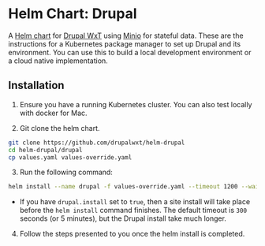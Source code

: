 Helm Chart: Drupal
==================

A [Helm chart](https://helm.sh/) for [Drupal WxT](http://drupalwxt.org/) using [Minio](https://minio.io/) for stateful data. These are the instructions for a Kubernetes package manager to set up Drupal and its environment. You can use this to build a local development environment or a cloud native implementation.

## Installation

1. Ensure you have a running Kubernetes cluster. You can also test locally with docker for Mac.

2. Git clone the helm chart.

```sh
git clone https://github.com/drupalwxt/helm-drupal
cd helm-drupal/drupal
cp values.yaml values-override.yaml
```

3. Run the following command:

```sh
helm install --name drupal -f values-override.yaml --timeout 1200 --wait .
```

- If you have `drupal.install` set to `true`, then a site install will take place before
  the `helm install` command finishes. The default timeout is `300` seconds (or 5 minutes),
  but the Drupal install take much longer.

4. Follow the steps presented to you once the helm install is completed.
